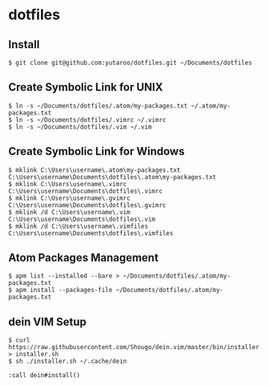 # dotfiles


## Install
```
$ git clone git@github.com:yutaroo/dotfiles.git ~/Documents/dotfiles
```

## Create Symbolic Link for UNIX
```
$ ln -s ~/Documents/dotfiles/.atom/my-packages.txt ~/.atom/my-packages.txt
$ ln -s ~/Documents/dotfiles/.vimrc ~/.vimrc
$ ln -s ~/Documents/dotfiles/.vim ~/.vim
```
## Create Symbolic Link for Windows
```
$ mklink C:\Users\username\.atom\my-packages.txt C:\Users\username\Documents\dotfiles\.atom\my-packages.txt
$ mklink C:\Users\username\.vimrc C:\Users\username\Documents\dotfiles\.vimrc
$ mklink C:\Users\username\.gvimrc C:\Users\username\Documents\dotfiles\.gvimrc
$ mklink /d C:\Users\username\.vim C:\Users\username\Documents\dotfiles\.vim
$ mklink /d C:\Users\username\.vimfiles C:\Users\username\Documents\dotfiles\.vimfiles
```


## Atom Packages Management
```
$ apm list --installed --bare > ~/Documents/dotfiles/.atom/my-packages.txt
$ apm install --packages-file ~/Documents/dotfiles/.atom/my-packages.txt
```

## dein VIM Setup
```
$ curl https://raw.githubusercontent.com/Shougo/dein.vim/master/bin/installer.sh > installer.sh
$ sh ./installer.sh ~/.cache/dein
```

```
:call dein#install()
```
